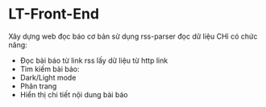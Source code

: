 # LT-Front-End
Xây dựng web đọc báo cơ bản sử dụng rss-parser đọc dữ liệu
CHỉ có chức năng:
+ Đọc bài báo từ link rss lấy dữ liệu từ http link
+ Tìm kiếm bài báo:
+ Dark/Light mode
+ Phân trang
+ Hiển thị chi tiết nội dung bài báo